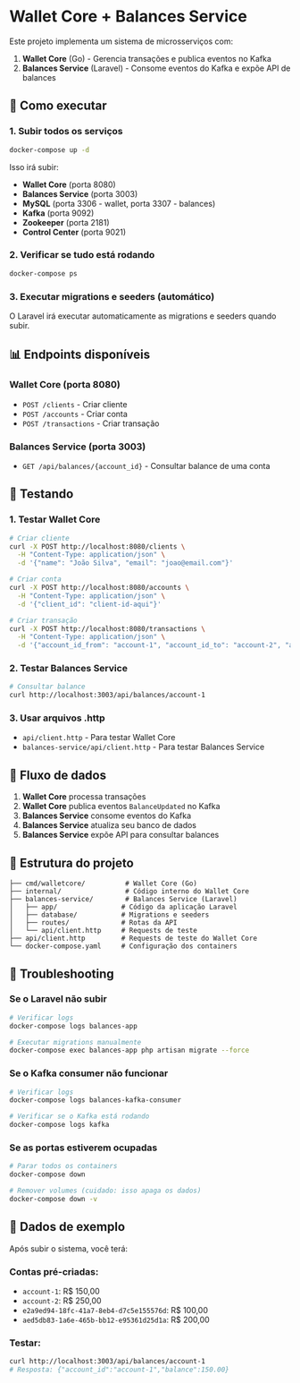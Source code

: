 # Wallet Core + Balances Service

Este projeto implementa um sistema de microsserviços com:

1. **Wallet Core** (Go) - Gerencia transações e publica eventos no Kafka
2. **Balances Service** (Laravel) - Consome eventos do Kafka e expõe API de balances

## 🚀 Como executar

### 1. Subir todos os serviços
```bash
docker-compose up -d
```

Isso irá subir:
- **Wallet Core** (porta 8080)
- **Balances Service** (porta 3003)
- **MySQL** (porta 3306 - wallet, porta 3307 - balances)
- **Kafka** (porta 9092)
- **Zookeeper** (porta 2181)
- **Control Center** (porta 9021)

### 2. Verificar se tudo está rodando
```bash
docker-compose ps
```

### 3. Executar migrations e seeders (automático)
O Laravel irá executar automaticamente as migrations e seeders quando subir.

## 📊 Endpoints disponíveis

### Wallet Core (porta 8080)
- `POST /clients` - Criar cliente
- `POST /accounts` - Criar conta
- `POST /transactions` - Criar transação

### Balances Service (porta 3003)
- `GET /api/balances/{account_id}` - Consultar balance de uma conta

## 🧪 Testando

### 1. Testar Wallet Core
```bash
# Criar cliente
curl -X POST http://localhost:8080/clients \
  -H "Content-Type: application/json" \
  -d '{"name": "João Silva", "email": "joao@email.com"}'

# Criar conta
curl -X POST http://localhost:8080/accounts \
  -H "Content-Type: application/json" \
  -d '{"client_id": "client-id-aqui"}'

# Criar transação
curl -X POST http://localhost:8080/transactions \
  -H "Content-Type: application/json" \
  -d '{"account_id_from": "account-1", "account_id_to": "account-2", "amount": 50}'
```

### 2. Testar Balances Service
```bash
# Consultar balance
curl http://localhost:3003/api/balances/account-1
```

### 3. Usar arquivos .http
- `api/client.http` - Para testar Wallet Core
- `balances-service/api/client.http` - Para testar Balances Service

## 🔄 Fluxo de dados

1. **Wallet Core** processa transações
2. **Wallet Core** publica eventos `BalanceUpdated` no Kafka
3. **Balances Service** consome eventos do Kafka
4. **Balances Service** atualiza seu banco de dados
5. **Balances Service** expõe API para consultar balances

## 📁 Estrutura do projeto

```
├── cmd/walletcore/          # Wallet Core (Go)
├── internal/                # Código interno do Wallet Core
├── balances-service/        # Balances Service (Laravel)
│   ├── app/                # Código da aplicação Laravel
│   ├── database/           # Migrations e seeders
│   ├── routes/             # Rotas da API
│   └── api/client.http     # Requests de teste
├── api/client.http         # Requests de teste do Wallet Core
└── docker-compose.yaml     # Configuração dos containers
```

## 🐛 Troubleshooting

### Se o Laravel não subir
```bash
# Verificar logs
docker-compose logs balances-app

# Executar migrations manualmente
docker-compose exec balances-app php artisan migrate --force
```

### Se o Kafka consumer não funcionar
```bash
# Verificar logs
docker-compose logs balances-kafka-consumer

# Verificar se o Kafka está rodando
docker-compose logs kafka
```

### Se as portas estiverem ocupadas
```bash
# Parar todos os containers
docker-compose down

# Remover volumes (cuidado: isso apaga os dados)
docker-compose down -v
```

## 📝 Dados de exemplo

Após subir o sistema, você terá:

### Contas pré-criadas:
- `account-1`: R$ 150,00
- `account-2`: R$ 250,00
- `e2a9ed94-18fc-41a7-8eb4-d7c5e155576d`: R$ 100,00
- `aed5db83-1a6e-465b-bb12-e95361d25d1a`: R$ 200,00

### Testar:
```bash
curl http://localhost:3003/api/balances/account-1
# Resposta: {"account_id":"account-1","balance":150.00}
``` 